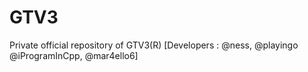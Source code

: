 # GTV3
Private official repository of GTV3(R) [Developers : @ness, @playingo @iProgramInCpp, @mar4ello6]
